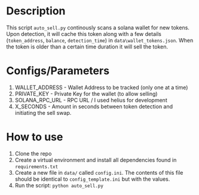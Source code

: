 # Description

This script `auto_sell.py` continously scans a solana wallet for new tokens. Upon detection, it will cache this token along with a few details (`token_address`, `balance`, `detection_time`) in `data\wallet_tokens.json`. When the token is older than a certain time duration it will sell the token.

# Configs/Parameters

1. WALLET_ADDRESS - Wallet Address to be tracked (only one at a time)
2. PRIVATE_KEY - Private Key for the wallet (to allow selling)
3. SOLANA_RPC_URL - RPC URL / I used helius for development
4. X_SECONDS - Amount in seconds between token detection and initiating the sell swap.


# How to use
1. Clone the repo
2. Create a virtual environment and install all dependencies found in `requirements.txt`
3. Create a new file in `data/` called `config.ini`. The contents of this file should be identical to `config_template.ini` but with the values.
4. Run the script: `python auto_sell.py`